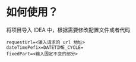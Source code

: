 # 如何使用？

将项目导入 IDEA 中，根据需要修改配置文件或者代码

```properties
requestUrl=<输入请求的 url 地址>
dateTimePefix=DATETIME_CYCLE=
fixedPart=<输入固定不变的部分>
```

